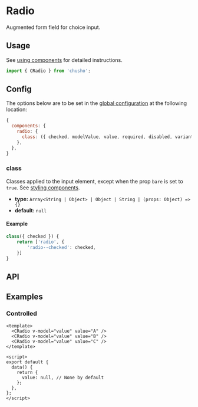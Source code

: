 # Radio

Augmented form field for choice input.

<showcase-root>
    <ExampleRadio />
</showcase-root>

## Usage

See [using components](/guide/using-components) for detailed instructions.

```js
import { CRadio } from 'chusho';
```

## Config

The options below are to be set in the [global configuration](/guide/config.html) at the following location:

```js
{
  components: {
    radio: {
      class: ({ checked, modelValue, value, required, disabled, variant }) => {},
    },
  },
}
```

### class

Classes applied to the input element, except when the prop `bare` is set to `true`. See [styling components](/guide/styling-components).

- **type:** `Array<String | Object> | Object | String | (props: Object) => {}`
- **default:** `null`

#### Example

```js
class({ checked }) {
    return ['radio', {
        'radio--checked': checked,
    }]
}
```

## API

<Docgen :components="['CRadio']" />

## Examples

### Controlled

```vue
<template>
  <CRadio v-model="value" value="A" />
  <CRadio v-model="value" value="B" />
  <CRadio v-model="value" value="C" />
</template>

<script>
export default {
  data() {
    return {
      value: null, // None by default
    };
  },
};
</script>
```
